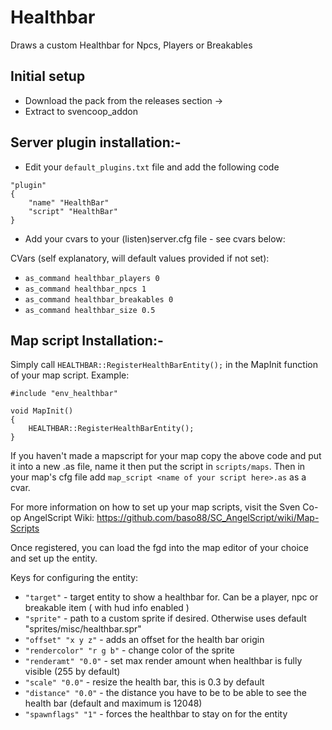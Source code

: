 # Healthbar
Draws a custom Healthbar for Npcs, Players or Breakables

## Initial setup
- Download the pack from the releases section ->
- Extract to svencoop_addon

## Server plugin installation:- 
- Edit your `default_plugins.txt` file and add the following code
```
"plugin"
{
	"name" "HealthBar"
	"script" "HealthBar"
}
```

- Add your cvars to your (listen)server.cfg file - see cvars below:

CVars (self explanatory, will default values provided if not set):

* `as_command healthbar_players 0`
* `as_command healthbar_npcs 1`
* `as_command healthbar_breakables 0`
* `as_command healthbar_size 0.5`


## Map script Installation:-

Simply call `HEALTHBAR::RegisterHealthBarEntity();` in the MapInit function of your map script. Example:

```
#include "env_healthbar"

void MapInit()
{
	HEALTHBAR::RegisterHealthBarEntity();
}
```
If you haven't made a mapscript for your map copy the above code and put it into a new .as file, name it then put the script in `scripts/maps`.
Then in your map's cfg file add `map_script <name of your script here>.as` as a cvar.

For more information on how to set up your map scripts, visit the Sven Co-op AngelScript Wiki:
https://github.com/baso88/SC_AngelScript/wiki/Map-Scripts

Once registered, you can load the fgd into the map editor of your choice and set up the entity.

Keys for configuring the entity:
* `"target"`              - target entity to show a healthbar for. Can be a player, npc or breakable item ( with hud info enabled )
* `"sprite"`              - path to a custom sprite if desired. Otherwise uses default "sprites/misc/healthbar.spr"
* `"offset" "x y z"`      - adds an offset for the health bar origin
* `"rendercolor" "r g b"` - change color of the sprite
* `"renderamt" "0.0"`     - set max render amount when healthbar is fully visible (255 by default)
* `"scale" "0.0"`         - resize the health bar, this is 0.3 by default
* `"distance" "0.0"`      - the distance you have to be to be able to see the health bar (default and maximum is 12048)
* `"spawnflags" "1"`      - forces the healthbar to stay on for the entity
